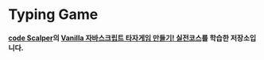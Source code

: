 # Typing Game

#### [code Scalper](https://www.youtube.com/channel/UC1wWTimSew9rYzEZRVYVlbg)의 [Vanilla 자바스크립트 타자게임 만들기! 실전코스](https://youtu.be/_CsGSE5gwTA)를 학습한 저장소입니다.
